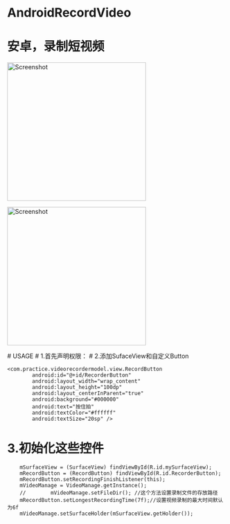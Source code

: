 # AndroidRecordVideo
# 安卓，录制短视频
<p>
   <img src="https://github.com/vip2193/AndroidRecordVideo/blob/master/demo1.jpg" width="320" alt="Screenshot"/>
</p>
<p>
   <img src="https://github.com/vip2193/AndroidRecordVideo/blob/master/demo.jpg" width="320" alt="Screenshot"/>
</p>
# USAGE
# 1.首先声明权限：
    <uses-permission android:name="android.permission.VIBRATE" />
    <uses-permission android:name="android.permission.WRITE_EXTERNAL_STORAGE" />
    <uses-permission android:name="android.permission.READ_EXTERNAL_STORAGE" />
    <uses-permission android:name="android.permission.RECORD_AUDIO" />
    <uses-permission android:name="android.permission.CAMERA" />
# 2.添加SufaceView和自定义Button
     <SurfaceView
        android:id="@+id/mySurfaceView"
        android:layout_width="match_parent"
        android:layout_height="match_parent"
        android:layout_marginBottom="100dp" />        
    
    <com.practice.videorecordermodel.view.RecordButton
            android:id="@+id/RecorderButton"
            android:layout_width="wrap_content"
            android:layout_height="100dp"
            android:layout_centerInParent="true"
            android:background="#000000"
            android:text="按住拍"
            android:textColor="#ffffff"
            android:textSize="20sp" />

# 3.初始化这些控件
        mSurfaceView = (SurfaceView) findViewById(R.id.mySurfaceView);
        mRecordButton = (RecordButton) findViewById(R.id.RecorderButton);
        mRecordButton.setRecordingFinishListener(this);
        mVideoManage = VideoManage.getInstance();
        //        mVideoManage.setFileDir(); //这个方法设置录制文件的存放路径
        mRecordButton.setLongestRecordingTime(7f);//设置视频录制的最大时间默认为6f
        mVideoManage.setSurfaceHolder(mSurfaceView.getHolder());
  

